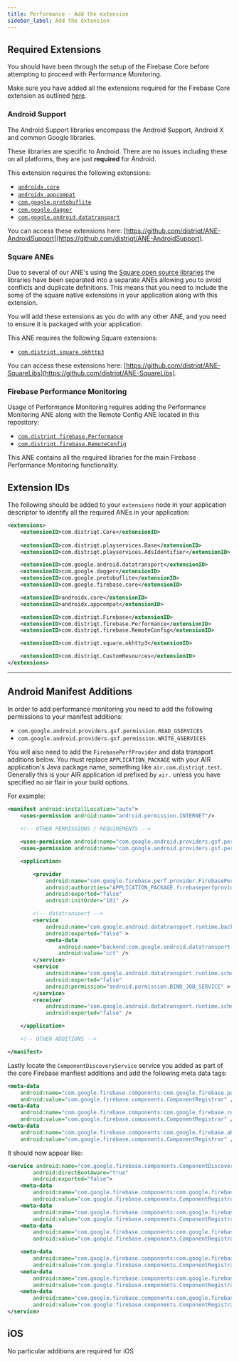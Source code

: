 ```yaml
---
title: Performance - Add the extension
sidebar_label: Add the extension
---
```



## Required Extensions

You should have been through the setup of the Firebase Core before attempting to proceed with Performance Monitoring.

Make sure you have added all the extensions required for the Firebase Core extension as outlined [here](../core/add-the-extensions).


### Android Support

The Android Support libraries encompass the Android Support, Android X and common Google libraries. 

These libraries are specific to Android. There are no issues including these on all platforms, they are just **required** for Android.

This extension requires the following extensions:

- [`androidx.core`](https://github.com/distriqt/ANE-AndroidSupport/raw/master/lib/androidx.core.ane)
- [`androidx.appcompat`](https://github.com/distriqt/ANE-AndroidSupport/raw/master/lib/androidx.appcompat.ane)
- [`com.google.protobuflite`](https://github.com/distriqt/ANE-AndroidSupport/raw/master/lib/com.google.protobuflite.ane)
- [`com.google.dagger`](https://github.com/distriqt/ANE-AndroidSupport/raw/master/lib/com.google.dagger.ane)
- [`com.google.android.datatransport`](https://github.com/distriqt/ANE-AndroidSupport/raw/master/lib/com.google.android.datatransport.ane)

You can access these extensions here: [https://github.com/distriqt/ANE-AndroidSupport](https://github.com/distriqt/ANE-AndroidSupport).


### Square ANEs

Due to several of our ANE's using the [Square open source libraries](http://square.github.io/) the libraries have been separated into a separate ANEs allowing you to avoid conflicts and duplicate definitions. This means that you need to include the some of the square native extensions in your application along with this extension.

You will add these extensions as you do with any other ANE, and you need to ensure it is packaged with your application.

This ANE requires the following Square extensions:

- [`com.distriqt.square.okhttp3`](https://github.com/distriqt/ANE-SquareLibs/raw/master/lib/com.distriqt.square.okhttp3.ane)

You can access these extensions here: [https://github.com/distriqt/ANE-SquareLibs](https://github.com/distriqt/ANE-SquareLibs).




### Firebase Performance Monitoring

Usage of Performance Monitoring requires adding the Performance Monitoring ANE along with the Remote Config ANE located in this repository:

- [`com.distriqt.firebase.Performance`](https://github.com/distriqt/ANE-Firebase/raw/master/lib/com.distriqt.firebase.Performance.ane)
- [`com.distriqt.firebase.RemoteConfig`](https://github.com/distriqt/ANE-Firebase/raw/master/lib/com.distriqt.firebase.RemoteConfig.ane)

This ANE contains all the required libraries for the main Firebase Performance Monitoring functionality.





## Extension IDs

The following should be added to your `extensions` node in your application descriptor to identify all the required ANEs in your application:

```xml
<extensions>
    <extensionID>com.distriqt.Core</extensionID>
    
    <extensionID>com.distriqt.playservices.Base</extensionID>
    <extensionID>com.distriqt.playservices.AdsIdentifier</extensionID>

    <extensionID>com.google.android.datatransport</extensionID>
    <extensionID>com.google.dagger</extensionID>
    <extensionID>com.google.protobuflite</extensionID>
    <extensionID>com.google.firebase.core</extensionID>

    <extensionID>androidx.core</extensionID>
    <extensionID>androidx.appcompat</extensionID>

    <extensionID>com.distriqt.Firebase</extensionID>
    <extensionID>com.distriqt.firebase.Performance</extensionID>
    <extensionID>com.distriqt.firebase.RemoteConfig</extensionID>

    <extensionID>com.distriqt.square.okhttp3</extensionID>

    <extensionID>com.distriqt.CustomResources</extensionID>
</extensions>
```




---

## Android Manifest Additions

In order to add performance monitoring you need to add the following permissions to 
your manifest additions:

- `com.google.android.providers.gsf.permission.READ_GSERVICES`
- `com.google.android.providers.gsf.permission.WRITE_GSERVICES`

You will also need to add the `FirebasePerfProvider` and data transport additions below. You must replace `APPLICATION_PACKAGE` with your AIR application's Java package name, something like `air.com.distriqt.test`. Generally this is your AIR application id prefixed by `air.` unless you have specified no air flair in your build options.

For example:

```xml
<manifest android:installLocation="auto">
    <uses-permission android:name="android.permission.INTERNET"/>
    
    <!-- OTHER PERMISSIONS / REQUIREMENTS -->

    <uses-permission android:name="com.google.android.providers.gsf.permission.READ_GSERVICES" />
    <uses-permission android:name="com.google.android.providers.gsf.permission.WRITE_GSERVICES" />

    <application>

        <provider
            android:name="com.google.firebase.perf.provider.FirebasePerfProvider"
            android:authorities="APPLICATION_PACKAGE.firebaseperfprovider"
            android:exported="false"
            android:initOrder="101" />

        <!-- datatransport -->
        <service
            android:name="com.google.android.datatransport.runtime.backends.TransportBackendDiscovery"
            android:exported="false" >
            <meta-data
                android:name="backend:com.google.android.datatransport.cct.CctBackendFactory"
                android:value="cct" />
        </service>
        <service
            android:name="com.google.android.datatransport.runtime.scheduling.jobscheduling.JobInfoSchedulerService"
            android:exported="false"
            android:permission="android.permission.BIND_JOB_SERVICE" >
        </service>
        <receiver
            android:name="com.google.android.datatransport.runtime.scheduling.jobscheduling.AlarmManagerSchedulerBroadcastReceiver"
            android:exported="false" />

    </application>

    <!-- OTHER ADDITIONS -->

</manifest>
```


Lastly locate the `ComponentDiscoveryService` service you added as part of the core Firebase manfiest additions and add the following meta data tags:

```xml
<meta-data
    android:name="com.google.firebase.components:com.google.firebase.perf.FirebasePerfRegistrar"
    android:value="com.google.firebase.components.ComponentRegistrar" />
<meta-data
    android:name="com.google.firebase.components:com.google.firebase.remoteconfig.RemoteConfigRegistrar"
    android:value="com.google.firebase.components.ComponentRegistrar" />
<meta-data
    android:name="com.google.firebase.components:com.google.firebase.abt.component.AbtRegistrar"
    android:value="com.google.firebase.components.ComponentRegistrar" />
```

It should now appear like:

```xml
<service android:name="com.google.firebase.components.ComponentDiscoveryService" 
        android:directBootAware="true"
        android:exported="false">
    <meta-data
        android:name="com.google.firebase.components:com.google.firebase.perf.FirebasePerfRegistrar"
        android:value="com.google.firebase.components.ComponentRegistrar" />
    <meta-data
        android:name="com.google.firebase.components:com.google.firebase.remoteconfig.RemoteConfigRegistrar"
        android:value="com.google.firebase.components.ComponentRegistrar" />
    <meta-data
        android:name="com.google.firebase.components:com.google.firebase.abt.component.AbtRegistrar"
        android:value="com.google.firebase.components.ComponentRegistrar" />

    <meta-data
        android:name="com.google.firebase.components:com.google.firebase.analytics.connector.internal.AnalyticsConnectorRegistrar"
        android:value="com.google.firebase.components.ComponentRegistrar" />
    <meta-data
        android:name="com.google.firebase.components:com.google.firebase.installations.FirebaseInstallationsRegistrar"
        android:value="com.google.firebase.components.ComponentRegistrar" />
    <meta-data
        android:name="com.google.firebase.components:com.google.firebase.dynamicloading.DynamicLoadingRegistrar"
        android:value="com.google.firebase.components.ComponentRegistrar" />
</service>
```




## iOS 

No particular additions are required for iOS





